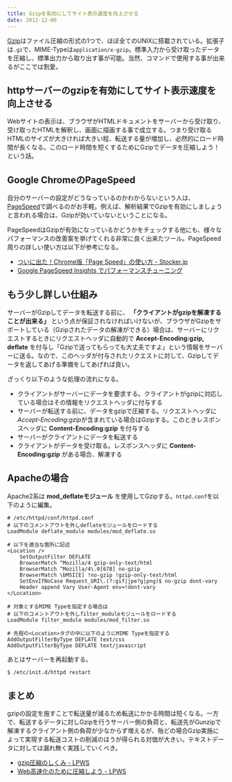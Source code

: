 ```yaml
---
title: Gzipを有効にしてサイト表示速度を向上させる
date: 2012-12-06
---
```


[Gzip](http://ja.wikipedia.org/wiki/Gzip)はファイル圧縮の形式の1つで、ほぼ全てのUNIXに搭載されている。拡張子は`.gz`で、MIME-Typeは`application/x-gzip`。標準入力から受け取ったデータを圧縮し、標準出力から取り出す事が可能。当然、コマンドで使用する事が出来るがここでは割愛。

## httpサーバーのgzipを有効にしてサイト表示速度を向上させる

Webサイトの表示は、ブラウザがHTMLドキュメントをサーバーから受け取り、受け取ったHTMLを解釈し、画面に描画する事で成立する。つまり受け取るHTMLのサイズが大きければ大きい程、転送する量が増加し、必然的にロード時間が長くなる。このロード時間を短くするためにGzipでデータを圧縮しよう！という話。

## Google ChromeのPageSpeed

自分のサーバーの設定がどうなっているのかわからないという人は、[PageSpeed](https://chrome.google.com/webstore/detail/pagespeed-insights-by-goo/gplegfbjlmmehdoakndmohflojccocli?utm_source=chrome-ntp-icon)で調べるのがお手軽。例えば、解析結果でGzipを有効にしましょうと言われる場合は、Gzipが効いていないということになる。

PageSpeedはGzipが有効になっているかどうかをチェックする他にも、様々なパフォーマンスの改善案を挙げてくれる非常に良く出来たツール。PageSpeed周りの詳しい使い方は以下が参考になる。

- [ついに出た！Chrome版「Page Speed」の使い方 - Stocker.jp](http://stocker.jp/diary/chrome_page_speed/)
- [Google PageSpeed Insights でパフォーマンスチューニング](http://blog.webcreativepark.net/2012/06/20-154132.html)

## もう少し詳しい仕組み

サーバーがGzipしてデータを転送する前に、 **「クライアントがgzipを解凍することが出来る」** という点が保証されなければいけないが、ブラウザがGzipをサポートしている（Gzipされたデータの解凍ができる）場合は、サーバーにリクエストするときにリクエストヘッダに自動的で **Accept-Encoding:gzip, deflate** を付与し「Gzipで送ってもらっても大丈夫ですよ」という情報をサーバーに送る。なので、このヘッダが付与されたリクエストに対して、Gzipしてデータを返してあげる準備をしてあげれば良い。

ざっくり以下のような処理の流れになる。

- クライアントがサーバーにデータを要求する。クライアントがgzipに対応している場合はその情報をリクエストヘッダに付与する
- サーバーが転送する前に、データをgzipで圧縮する。リクエストヘッダに*Accept-Encoding:gzip*が含まれている場合はGzipする。このときレスポンスヘッダに **Content-Encoding:gzip** を付与する
- サーバーがクライアントにデータを転送する
- クライアントがデータを受け取る。レスポンスヘッダに **Content-Encoding:gzip** がある場合、解凍する

## Apacheの場合

Apache2系は **mod_deflateモジュール** を使用してGzipする。`httpd.conf`を以下のように編集。

```
# /etc/httpd/conf/httpd.conf
# 以下のコメントアウトを外しdeflateモジュールをロードする
LoadModule deflate_module modules/mod_deflate.so

# 以下を適当な箇所に記述
<Location />
    SetOutputFilter DEFLATE
    BrowserMatch ^Mozilla/4 gzip-only-text/html
    BrowserMatch ^Mozilla/4\.0[678] no-gzip
    BrowserMatch \bMSI[E] !no-gzip !gzip-only-text/html
    SetEnvIfNoCase Request_URI\.(?:gif|jpe?g|png)$ no-gzip dont-vary
    Header append Vary User-Agent env=!dont-vary
</Location>

# 対象とするMIME Typeを指定する場合は
# 以下のコメントアウトを外しfilter_moduleモジュールをロードする
LoadModule filter_module modules/mod_filter.so

# 先程の<Location>タグの中に以下のようにMIME Typeを指定する
AddOutputFilterByType DEFLATE text/css
AddOutputFilterByType DEFLATE text/javascript
```

あとはサーバーを再起動する。

```bash
$ /etc/init.d/httpd restart
```

## まとめ

gzipの設定を施すことで転送量が減るため転送にかかる時間は短くなる。一方で、転送するデータに対しGzipを行うサーバー側の負荷と、転送先がGunzipで解凍するクライアント側の負荷が少なからず増えるが、殆どの場合Gzip実施によって実現する転送コストの削減のほうが得られる対価が大きい。テキストデータに対しては漏れ無く実践していくべき。

- [gzip圧縮のしくみ - LPWS](http://t32k.github.com/speed/articles/gzip.html)
- [Web高速化のために圧縮しよう - LPWS](http://t32k.github.com/speed/articles/use-compression.html)
